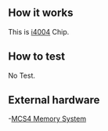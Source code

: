## How it works
This is [i4004](https://ja.wikipedia.org/wiki/Intel_4004) Chip.  

## How to test
No Test.

## External hardware
-[MCS4 Memory System](https://github.com/ryomuk/tangnano-MCS4memory)
